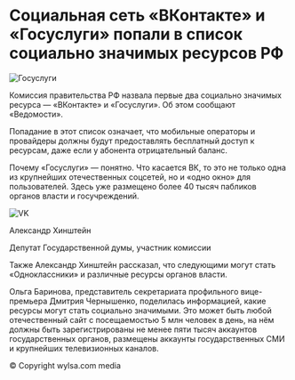 # Социальная сеть «ВКонтакте» и «Госуслуги» попали в список социально значимых ресурсов РФ

![Госуслуги](https://cdn.iz.ru/sites/default/files/styles/900x506/public/article-2022-01/RIAN_6733502.HR_.ru_.jpg)

Комиссия правительства РФ назвала первые два социально значимых ресурса — «ВКонтакте» и «Госуслуги». Об этом сообщают «Ведомости».

Попадание в этот список означает, что мобильные операторы и провайдеры должны будут предоставлять бесплатный доступ к ресурсам, даже если у абонента отрицательный баланс.

Почему «Госуслуги» — понятно. Что касается ВК, то это не только одна из крупнейших отечественных соцсетей, но и «одно окно» для пользователей. Здесь уже размещено более 40 тысяч пабликов органов власти и госучреждений.

![VK](https://cdnimg.rg.ru/img/content/225/44/77/TASS_50044686_d_850.jpg)

Александр Хинштейн

Депутат Государственной думы, участник комиссии

Также Александр Хинштейн рассказал, что следующими могут стать «Одноклассники» и различные ресурсы органов власти.

Ольга Баринова, представитель секретариата профильного вице-премьера Дмитрия Чернышенко, поделилась информацией, какие ресурсы могут стать социально значимыми. Это может быть любой отечественный сайт с посещаемостью 5 млн человек в день, на нём должны быть зарегистрированы не менее пяти тысяч аккаунтов государственных органов, размещены аккаунты государственных СМИ и крупнейших телевизионных каналов.


© Copyright wylsa.com media
